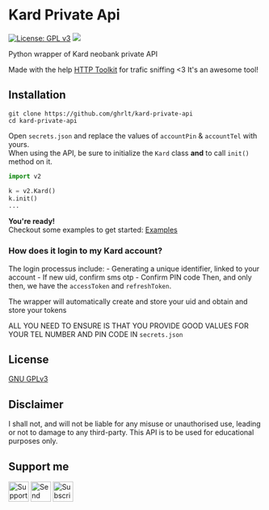 # Kard Private Api
[![License: GPL v3](https://img.shields.io/badge/License-GPL%20v3-blue.svg)](http://www.gnu.org/licenses/gpl-3.0)
![](https://komarev.com/ghpvc/?username=ghrlt-kard-private-api&color=brightgreen&label=Repository%20views)  

Python wrapper of Kard neobank private API

Made with the help [HTTP Toolkit](https://httptoolkit.tech/) for trafic sniffing <3 It's an awesome tool!


## Installation
`git clone https://github.com/ghrlt/kard-private-api`<br>
`cd kard-private-api`

Open `secrets.json` and replace the values of `accountPin` & `accountTel` with yours.<br>
When using the API, be sure to initialize the `Kard` class **and** to call `init()` method on it.
```python
import v2

k = v2.Kard()
k.init()
...
```

**You're ready!**<br>
Checkout some examples to get started: [Examples](https://github.com/ghrlt/kard-private-api/examples)


### How does it login to my Kard account?

The login processus include:
	- Generating a unique identifier, linked to your account
	- If new uid, confirm sms otp
	- Confirm PIN code
Then, and only then, we have the `accessToken` and `refreshToken`.

The wrapper will automatically create and store your uid and obtain and store your tokens

ALL YOU NEED TO ENSURE IS THAT YOU PROVIDE GOOD VALUES FOR YOUR TEL NUMBER AND PIN CODE IN `secrets.json`


## License

[GNU GPLv3](https://github.com/ghrlt/kard-private-api/blob/master/LICENSE)

## Disclaimer
I shall not, and will not be liable for any misuse or unauthorised use, leading or not to damage to any third-party.
This API is to be used for educational purposes only.


## Support me
<a href="https://s.kard.eu/ghrlt/5.0"><img alt="Support me through bank card" src="https://www.svgrepo.com/show/301678/piggybank-pig.svg" href="https://s.kard.eu/ghrlt/5.0" width="40" height="40"></a>
<a href="https://discord.gg/cQY9hc7XHm"><img alt="Send me a Discord Nitro" src="https://discord.com/assets/f8389ca1a741a115313bede9ac02e2c0.svg" href="https://discord.gg/cQY9hc7XHm" width="40" height="40"></a>
<a href="https://kard.eu?r=GAEHER"><img alt="Subscribe to Kard" src="https://uploads-ssl.webflow.com/5fc53498e2555190106eb531/5fc5a6996e50deb8447505e4_logo-purple.svg" href="https://kard.eu?r=GAEHER" width="40" height="40"></a>
